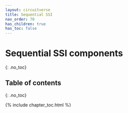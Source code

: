 ```yaml
---
layout: circuitverse
title: Sequential SSI
nav_order: 70
has_children: true
has_toc: false
---
```


# Sequential SSI components
{: .no_toc}

## Table of contents
{: .no_toc}

{% include chapter_toc.html %}

